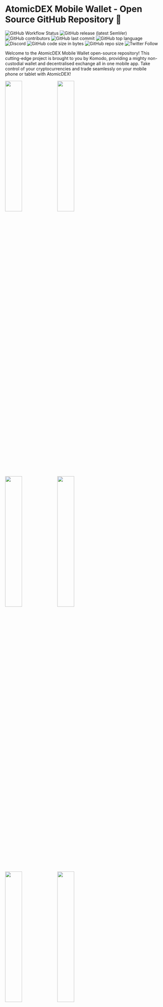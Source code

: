 # AtomicDEX Mobile Wallet - Open Source GitHub Repository 🚀
![GitHub Workflow Status](https://img.shields.io/github/actions/workflow/status/komodoplatform/atomicdex-mobile/build.yml)
![GitHub release (latest SemVer)](https://img.shields.io/github/v/release/komodoplatform/atomicdex-mobile)
![GitHub contributors](https://img.shields.io/github/contributors-anon/komodoplatform/atomicdex-mobile)
![GitHub last commit](https://img.shields.io/github/last-commit/komodoplatform/atomicdex-mobile)
![GitHub top language](https://img.shields.io/github/languages/top/komodoplatform/atomicdex-mobile)
![Discord](https://img.shields.io/discord/412898016371015680)
![GitHub code size in bytes](https://img.shields.io/github/languages/code-size/komodoplatform/atomicdex-mobile)
![GitHub repo size](https://img.shields.io/github/repo-size/komodoplatform/atomicdex-mobile)
![Twitter Follow](https://img.shields.io/twitter/follow/komodoplatform?style=social)

Welcome to the AtomicDEX Mobile Wallet open-source repository! This cutting-edge project is brought to you by Komodo, providing a mighty non-custodial wallet and decentralised exchange all in one mobile app. Take control of your cryptocurrencies and trade seamlessly on your mobile phone or tablet with AtomicDEX!

<p float="center">
  <img src="https://user-images.githubusercontent.com/77973576/229565868-b121e9b6-2d2b-4390-a81f-a7878d0bfea8.png" width="33%" />
  <img src="https://user-images.githubusercontent.com/77973576/229565938-81a51d44-5a73-4acd-8885-454e6fa6443d.png" width="33%" /> 
  <img src="https://user-images.githubusercontent.com/77973576/229565995-252df819-1ea9-4cc8-a9bc-4ab3e1c80caf.png" width="33%" />
  <img src="https://user-images.githubusercontent.com/77973576/229566018-285b6b6d-677e-464e-aafb-e55fecb2df82.png" width="33%" />
  <img src="https://user-images.githubusercontent.com/77973576/229566049-2f25b16b-da76-4295-b4e6-ba567ac582f7.png" width="33%" />
  <img src="https://user-images.githubusercontent.com/77973576/229566075-aa00a5a9-55ae-4acd-ad7b-d67ed3a65db6.png" width="33%" />
</p>

## Unleashing the Power of AtomicDEX API 💡
We've made this repository public to showcase the incredible potential of the AtomicDEX API and to spark interest among companies looking to integrate this game-changing technology into their own applications. Our goal is to drive innovation and expand the reach of decentralised exchange technology worldwide.

## Exciting Features 🌟
- **Non-custodial wallet:** You're in control - only you can access your private keys.
- **Decentralized exchange:** Trade cryptocurrencies effortlessly across blockchain networks with atomic swap technology, bypassing the need for a middleman.
- **500+ Listed Cryptocurrencies:** A vast and ever-growing list of supported cryptocurrencies.
- **Unlimited markets:** Over 300,000 completed atomic swaps and a staggering 10,000+ trading pairs.
- **User support:** Engage with our active Discord support channel, where official team members are ready to help. We'd also love to hear your feedback.
- **Most supported protocols:** AtomicDEX outshines the competition by supporting the most blockchain protocols of any decentralized exchange on the market.
- **Established team:** Our pioneering Komodo developers have been at the forefront of DEX technology since 2014.
- **Frequent updates:** Our dedicated developers are constantly working to enhance the app's user experience, security, and feature set.

## Download AtomicDEX Mobile Wallet 📲
Embrace financial freedom at your fingertips by downloading the AtomicDEX Mobile Wallet:

- [iOS](https://testflight.apple.com/join/c2mOLEoC)
- [Android](https://play.google.com/store/apps/details?id=com.komodoplatform.atomicdex)

## Get Involved 🤝
We welcome developers, designers, and testers' contributions to our open-source project. If you'd like to contribute, please review the [contribution guidelines](CONTRIBUTING.md) and [code of conduct](CODE_OF_CONDUCT.md).

For any questions about the AtomicDEX Mobile Wallet or the exchange, join our lively [Discord Support channel](https://komodoplatform.com/discord). Official team members are identifiable by the "Komodo Team" role.

# NB (Forkers/contributors):

This repository is currently in the process of undergoing safety and Flutter version upgrades. Expect major merge conflicts in the near future for any files updated from this repository. Please note that this software is under active development and provided "as is" without warranties or guarantees. Use at your own risk, as the authors and maintainers shall not be held liable for any issues, damages, or losses resulting from its use.

## Getting Started

Build requires up-to-date version of coins file from https://github.com/KomodoPlatform/coins

Commit hash and sha256sum of coins file is specified in `coins_ci.json`.
You may download one manually or use `fetch_coins.sh` script on Linux and macOS or `fetch_coins.ps1` PowerShell script on Windows.

The `fetch_coins` script depends on sha256sum and jq utils:

Ubuntu: `sudo apt-get update && sudo apt-get install -y coreutils jq`

MacOS: `brew install coreutils jq`, [Brew software](https://brew.sh/)

Windows: `choco install jq`, [Choco software](https://chocolatey.org/)


## Build and run

https://github.com/KomodoPlatform/AtomicDEX-mobile/wiki/Project-Setup#build-and-run


## Run/Build with screenshot and video recording ON

```
flutter run --dart-define=screenshot=true
```


## AtomicDEX API Library Setup:

AtomicDEX Mobile runs the AtomicDEX API locally on the user's device. The API binary is platform-specific and must be manually set up by the developer instead of a typical Flutter dependency.

Ensure you run the most recent AtomicDEX API [stable release](https://github.com/KomodoPlatform/atomicDEX-API/releases). Download the API binary for each platform and extract its `libmm2.a` file into the applicable platform's API folder.



### [Stable API releases](https://github.com/KomodoPlatform/atomicDEX-API/releases)
 
| API Build | API Path* |
|--|--|
| android-aarch64 | `android/app/src/main/cpp/libs/arm64-v8a/libmm2.a` |
| android-armv7 | `android/app/src/main/cpp/libs/armeabi-v7a/libmm2.a` |
| iOS | `ios/libmm2.a` |

**Relative to the Flutter project's root folder. E.g. if your name was Bob and you cloned the flutter project into your macOS home directory, the full path for the iOS API would be `/Users/Bob/atomicdex_mobile/ios/libmm2.a`*

See [our wiki](https://github.com/KomodoPlatform/atomicdex-mobile/wiki/Project-Setup#android-builds-from-scratch) here for more thorough project setup steps. Besides installing the API binary, AtomicDEX Mobile is set up similarly to any other cloned Flutter project.

## Accessing the database

    adb exec-out run-as com.komodoplatform.atomicdex cat /data/data/com.komodoplatform.atomicdex/app_flutter/AtomicDEX.db > AtomicDEX.db
    sqlite3 AtomicDEX.db

## Localization

1. Extract messages to the .arb file:
```bash
flutter pub run intl_generator:extract_to_arb --output-dir=lib/l10n lib/localizations.dart
```
2. Sync generated `intl_messages.arb` with existing locale `intl_*.arb` files:
```bash
dart run sync_arb_files.dart
```
3. ARB files can be used for input to translation tools like [Arbify](https://github.com/Arbify/Arbify), [Localizely](https://localizely.com/) etc.
4. The resulting translations can be used to generate a set of libraries:
```bash
flutter pub run intl_generator:generate_from_arb --output-dir=lib/l10n  lib/localizations.dart lib/l10n/intl_*.arb
```
5. Manual editing of generated `messages_*.dart` files might be needed to delete nullable syntax (`?` symbol), since the app doesn't support it yet.

## Generate latest coin config:

Clone the latest version of [coins](https://github.com/KomodoPlatform/coins)

Download and install the latest version of [python3](https://www.python.org/downloads/)

Open the cloned repository and run the script below in the terminal in the repo folder.

```bash
python3 utils/generate_app_configs.py
```

Copy the generated `coins_config.json` file from the Utils folder and paste it inside the `assets/` folder in the AtomicDEX Mobile project.

## Audio samples sources

 - [ticking sound](https://freesound.org/people/FoolBoyMedia/sounds/264498/)
 - [silence](https://freesound.org/people/Mullabfuhr/sounds/540483/)
 - [start (iOS)](https://freesound.org/people/pizzaiolo/sounds/320664/)

 ## Testing

 ### 1. Manual testing
 Manual testing plan:
[https://docs.google.com/spreadsheets/d/1jeIkGe2CmJ7YmuoVi6Rlc9KRr3wiBPf44Qy0Nd8qtOY/edit?usp=sharing](https://docs.google.com/spreadsheets/d/1jeIkGe2CmJ7YmuoVi6Rlc9KRr3wiBPf44Qy0Nd8qtOY/edit?usp=sharing)

 ### 2. Integration testing
 [Guide and coverage](integration_test/README.md)

 ### 3. Unit/Widget testing
 Not supported

## License 📄

This project is released under the [MIT License](LICENSE).
